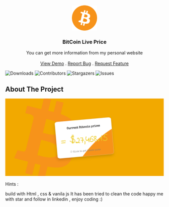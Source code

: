 <br/>
<p align="center">
  <a href="https://github.com/arshiafarrokhi/BitCoinLivePrice">
    <img src="assets\img\bitcoin-btc-logo.png" alt="Logo" width="80" height="80">
  </a>

  <h3 align="center">BitCoin Live Price</h3>

  <p align="center">
    You can get more information from my personal website
    <br/>
    <br/>
    <a href="https://github.com/arshiafarrokhi/BitCoinLivePrice">View Demo</a>
    .
    <a href="https://github.com/arshiafarrokhi/BitCoinLivePrice/issues">Report Bug</a>
    .
    <a href="https://github.com/arshiafarrokhi/BitCoinLivePrice/issues">Request Feature</a>
  </p>
</p>

![Downloads](https://img.shields.io/github/downloads/arshiafarrokhi/BitCoinLivePrice/total) ![Contributors](https://img.shields.io/github/contributors/arshiafarrokhi/BitCoinLivePrice?color=dark-green) ![Stargazers](https://img.shields.io/github/stars/arshiafarrokhi/BitCoinLivePrice?style=social) ![Issues](https://img.shields.io/github/issues/arshiafarrokhi/BitCoinLivePrice) 

## About The Project

<img src="assets\img\preview.png" alt="about">

Hints :

build with Html , css & vanila js
It has been tried to clean the code
 happy me with star and follow in linkedin , enjoy coding :)
